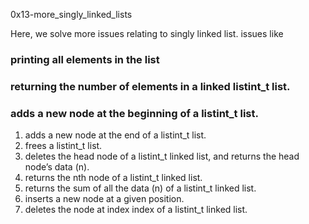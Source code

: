 0x13-more_singly_linked_lists

Here, we solve more issues relating to singly
linked list.
issues like
### printing all elements in the list
### returning the number of elements in a linked listint_t list.
### adds a new node at the beginning of a listint_t list.
1. adds a new node at the end of a listint_t list.
1. frees a listint_t list.
1. deletes the head node of a listint_t linked list, and returns the head node’s data (n).
1. returns the nth node of a listint_t linked list.
1. returns the sum of all the data (n) of a listint_t linked list.
1. inserts a new node at a given position.
1. deletes the node at index index of a listint_t linked list.
